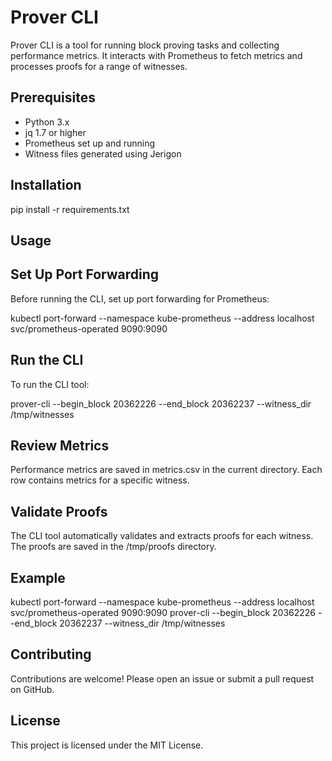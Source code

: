 # Prover CLI

Prover CLI is a tool for running block proving tasks and collecting performance metrics. It interacts with Prometheus to fetch metrics and processes proofs for a range of witnesses.


## Prerequisites

- Python 3.x
- jq 1.7 or higher
- Prometheus set up and running
- Witness files generated using Jerigon


## Installation

pip install -r requirements.txt


## Usage

## Set Up Port Forwarding
Before running the CLI, set up port forwarding for Prometheus:

kubectl port-forward --namespace kube-prometheus --address localhost svc/prometheus-operated 9090:9090


## Run the CLI
To run the CLI tool:

prover-cli --begin_block 20362226 --end_block 20362237 --witness_dir /tmp/witnesses


## Review Metrics
Performance metrics are saved in metrics.csv in the current directory. Each row contains metrics for a specific witness.


## Validate Proofs
The CLI tool automatically validates and extracts proofs for each witness. The proofs are saved in the /tmp/proofs directory.


## Example
kubectl port-forward --namespace kube-prometheus --address localhost svc/prometheus-operated 9090:9090
prover-cli --begin_block 20362226 --end_block 20362237 --witness_dir /tmp/witnesses


## Contributing
Contributions are welcome! Please open an issue or submit a pull request on GitHub.

## License
This project is licensed under the MIT License.

